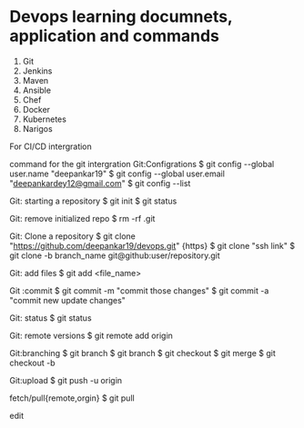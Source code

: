 # Devops learning documnets, application and commands
  1. Git 
  2. Jenkins
  3. Maven
  4. Ansible
  5. Chef
  6. Docker
  7. Kubernetes
  8. Narigos
   
  For CI/CD intergration

  command for the git intergration
  Git:Configrations
   $ git config --global user.name "deepankar19"
   $ git config --global user.email "deepankardey12@gmail.com"
   $ git config --list

  Git: starting a repository
   $ git init
   $ git status

  Git: remove initialized repo
   $ rm -rf .git

  Git: Clone a repository
   $ git clone "https://github.com/deepankar19/devops.git" {https}
   $ git clone "ssh link"
   $ git clone -b branch_name git@github:user/repository.git

  Git: add files
  $ git add <file_name>

  Git :commit
  $ git commit -m "commit those changes"
  $ git commit -a "commit new update changes"

  Git: status
  $ git status

  Git: remote versions
  $ git remote add origin <link>

  Git:branching
  $ git branch
  $ git branch <branch-name>
  $ git checkout <branch-name>
  $ git merge <branch-name>
  $ git checkout -b <branch-name>

  Git:upload
  $ git push -u origin <branch-name>


  fetch/pull{remote,orgin}
  $ git pull 

  edit
